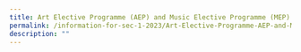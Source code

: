 ```yaml
---
title: Art Elective Programme (AEP) and Music Elective Programme (MEP)
permalink: /information-for-sec-1-2023/Art-Elective-Programme-AEP-and-Music-Elective-Programme-MEP/
description: ""
---
```

